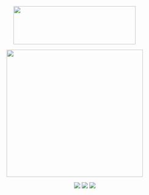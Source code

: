 <p align="center">
  <img width="320" height="100" src="https://spotify-github-profile.kittinanx.com/api/view?uid=cc7ruoqolcp0f2nf5f1txlivi&cover_image=true&theme=natemoo-re&show_offline=true&background_color=121212&interchange=false&bar_color_cover=true&bar_color=53b14f)](https://github.com/kittinan/spotify-github-profile)](https://spotify-github-profile.kittinanx.com/api/view?uid=cc7ruoqolcp0f2nf5f1txlivi&redirect=true)">
</p>


<p align="center">
  <img width="357" height="333" src="https://cdn.discordapp.com/attachments/805551315400654889/1361024373707772025/805776372579cf1499c150c14e5346fd-removebg-preview.png?ex=67fd4039&is=67fbeeb9&hm=3f3ae96d7bd452561649d9e78aab37a65a9e3a47883fc55cde32dceb86ed7b07&">
</p>

&emsp; &emsp; &emsp; &emsp; &emsp; &emsp; &emsp; &emsp; &emsp; &emsp; &emsp; &emsp; &emsp; &emsp; [<img src="https://cdn.discordapp.com/attachments/805551315400654889/1361027393560772798/rentry.png?ex=67fd4309&is=67fbf189&hm=958860a1a5079ecb314cdd4999730a525cb3e92232e81a7ccf32f56b7b8c6fcf&">](https://rentry.co/piltoversviolyn) [<img src="https://cdn.discordapp.com/attachments/805551315400654889/1361030158311624817/straw.png?ex=67fd459c&is=67fbf41c&hm=b0726f402046d4957391441fb3ebf226f44afdb34e49bde88d32d47e244b93db&">](https://scatorccio.straw.page/) [<img src="https://cdn.discordapp.com/attachments/805551315400654889/1361030486444474438/pros.png?ex=67fd45ea&is=67fbf46a&hm=afd13846f2022e2b3051accbd1e85ae68fdd09987dec65ca8a48640a262e71e7&">](https://pronouns.cc/@violyn)

